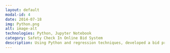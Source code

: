 ```yaml
---
layout: default
modal-id: 4
date: 2014-07-18
img: Python.png
alt: image-alt
technologies: Python, Jupyter Notebook
category: Safety Check In Online Bid System
description: Using Python and regression techniques, developed a bid prediction flow that achieved an impressive 80% accuracy. Leveraging Python's data analysis libraries and machine learning algorithms, processed and prepared the data, considering various influencing factors for bidding. Through rigorous analysis, feature engineering, and model tuning, successfully trained the regression model to accurately predict bid whether it was a human or a bot. This achievement provides businesses with valuable insights for optimizing their bidding strategies, making informed decisions based on reliable bid predictions.
---
```

